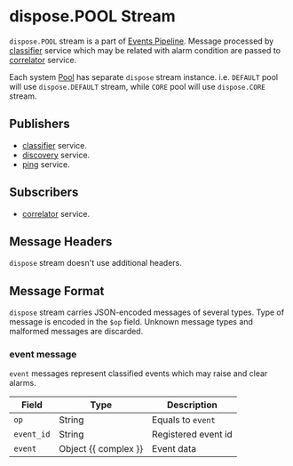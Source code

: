 # dispose.POOL Stream

`dispose.POOL` stream is a part of [Events Pipeline](index.md#events-pipeline).
Message processed by [classifier](../../../admin/reference/services/classifier.md) service which may be related with alarm
condition are passed to [correlator](../../../admin/reference/services/correlator.md) service.

Each system [Pool](../../../user/reference/concepts/pool/index.md) has separate
`dispose` stream instance. i.e. `DEFAULT` pool will use `dispose.DEFAULT` stream,
while `CORE` pool will use `dispose.CORE` stream.

## Publishers

- [classifier](../../../admin/reference/services/classifier.md) service.
- [discovery](../../../admin/reference/services/discovery.md) service.
- [ping](../../../admin/reference/services/ping.md) service.

## Subscribers

- [correlator](../../../admin/reference/services/correlator.md) service.

## Message Headers

`dispose` stream doesn't use additional headers.

## Message Format

`dispose` stream carries JSON-encoded messages of several types. Type of message is encoded
in the `$op` field. Unknown message types and malformed messages are discarded.

### event message

`event` messages represent classified events which may raise and clear alarms.

| Field      | Type                 | Description         |
| ---------- | -------------------- | ------------------- |
| `op`       | String               | Equals to `event`   |
| `event_id` | String               | Registered event id |
| `event`    | Object {{ complex }} | Event data          |
